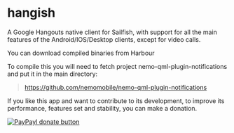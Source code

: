 # hangish
A Google Hangouts native client for Sailfish, with support for all the main features of the Android/IOS/Desktop clients, except for video calls.

You can download compiled binaries from Harbour

To compile this you will need to fetch project nemo-qml-plugin-notifications and put it in the main directory:
> https://github.com/nemomobile/nemo-qml-plugin-notifications

If you like this app and want to contribute to its development, to improve its performance, features set and stability, you can make a donation.

[![PayPayl donate button](https://img.shields.io/badge/paypal-donate-yellow.svg)](https://www.paypal.com/cgi-bin/webscr?cmd=_donations&business=daniele%2erogora%40gmail%2ecom&lc=IT&item_name=Hangish%20development&currency_code=EUR&bn=PP%2dDonationsBF%3abtn_donate_LG%2egif%3aNonHosted "Donate once-off to this project using Paypal")
